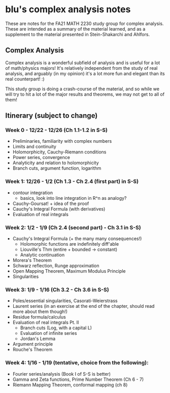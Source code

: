 # blu's complex analysis notes
These are notes for the FA21 MATH 2230 study group for complex analysis. These are intended as a summary of the material learned, and as a supplement to the material presented in Stein-Shakarchi and Ahlfors. 

## Complex Analysis
Complex analysis is a wonderful subfield of analysis and is useful for a lot of math/physics majors! It's relatively independent from the study of real analysis, and arguably (in my opinion) it's a lot more fun and elegant than its real counterpart! :)

This study group is doing a crash-course of the material, and so while we will try to hit a lot of the major results and theorems, we may not get to all of them! 

## Itinerary (subject to change)
### Week 0 - 12/22 - 12/26 (Ch 1.1-1.2 in S-S)
 - Preliminaries, familiarity with complex numbers
 - Limits and continuity
 - Holomorphicity, Cauchy-Riemann conditions
 - Power series, convergence
 - Analyticity and relation to holomorphicity
 - Branch cuts, argument function, logarithm

### Week 1: 12/26 - 1/2  (Ch 1.3 - Ch 2.4 (first part) in S-S)
 - contour integration
   - basics, look into line integration in R^n as analogy?
 - Cauchy-Goursat! + idea of the proof
 - Cauchy's Integral Formula (with derivatives)
 - Evaluation of real integrals

### Week 2: 1/2 - 1/9  (Ch 2.4 (second part) - Ch 3.1 in S-S)
 - Cauchy's Integral Formula (+ the many many consequences!)
   - Holomorphic functions are indefinitely diff'able
   - Liouville's Thm (entire + bounded -> constant) 
   - Analytic continuation 
 - Morera's Theorem 
 - Schwarz reflection, Runge approximation
 - Open Mapping Theorem, Maximum Modulus Principle
 - Singularities 

### Week 3: 1/9 - 1/16 (Ch 3.2 - Ch 3.6 in S-S)
 - Poles/essential singularities, Casorati-Weierstrass
 - Laurent series (in an exercise at the end of the chapter, should read more about them though!)
 - Residue formula/calculus 
 - Evaluation of real integrals Pt. II
   - Branch cuts (Log, with a capital L)
   - Evaluation of infinite series 
   - Jordan's Lemma
 - Argument principle 
 - Rouche's Theorem

### Week 4: 1/16 - 1/19 (tentative, choice from the following):
 - Fourier series/analysis (Book I of S-S is better)
 - Gamma and Zeta functions, Prime Number Theorem (Ch 6 - 7)
 - Riemann Mapping Theorem, conformal mapping (ch 8) 

